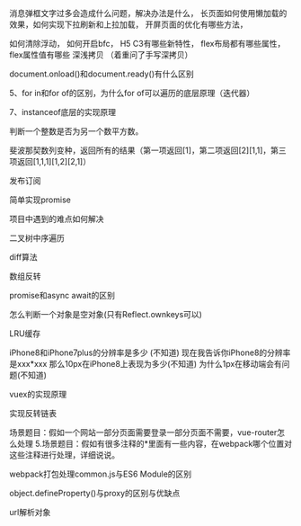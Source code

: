 消息弹框文字过多会造成什么问题，解决办法是什么，
长页面如何使用懒加载的效果，如何实现下拉刷新和上拉加载，
开屏页面的优化有哪些方法，

如何清除浮动，
如何开启bfc，
H5 C3有哪些新特性，
flex布局都有哪些属性，flex属性值有哪些
深浅拷贝 （着重问了手写深拷贝）

document.onload()和document.ready()有什么区别

5、for in和for of的区别，为什么for of可以遍历的底层原理（迭代器）

7、instanceof底层的实现原理


判断一个整数是否为另一个数平方数。

斐波那契数列变种，返回所有的结果（第一项返回[1]，第二项返回[2][1,1]，第三项返回[1,1,1][1,2][2,1]）

发布订阅

简单实现promise

项目中遇到的难点如何解决

二叉树中序遍历

diff算法

数组反转

promise和async await的区别

怎么判断一个对象是空对象(只有Reflect.ownkeys可以)

LRU缓存

iPhone8和iPhone7plus的分辨率是多少 (不知道)
现在我告诉你iPhone8的分辨率是xxx*xxx 那么10px在iPhone8上表现为多少(不知道)
为什么1px在移动端会有问题(不知道)

vuex的实现原理

实现反转链表

场景题目：假如一个网站一部分页面需要登录一部分页面不需要，vue-router怎么处理
5.场景题目：假如有很多注释的*里面有一些内容，在webpack哪个位置对这些注释进行处理，详细说说。

webpack打包处理common.js与ES6 Module的区别

object.defineProperty()与proxy的区别与优缺点

url解析对象